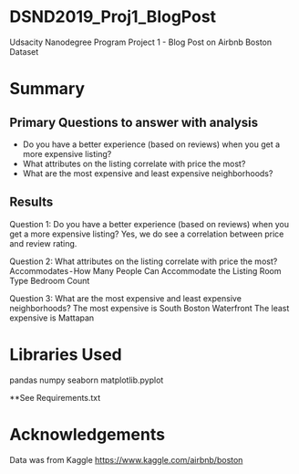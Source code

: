 # DSND2019_Proj1_BlogPost
Udsacity Nanodegree Program Project 1 - Blog Post on Airbnb Boston Dataset

# Summary
## Primary Questions to answer with analysis
- Do you have a better experience (based on reviews) when you get a more expensive listing?
- What attributes on the listing correlate with price the most?
- What are the most expensive and least expensive neighborhoods?

## Results 
Question 1: Do you have a better experience (based on reviews) when you get a more expensive listing?
Yes, we do see a correlation between price and review rating.

Question 2: What attributes on the listing correlate with price the most?
Accommodates - How Many People Can Accommodate the Listing
Room Type
Bedroom Count

Question 3: What are the most expensive and least expensive neighborhoods?
The most expensive is South Boston Waterfront
The least expensive is Mattapan


# Libraries Used
pandas
numpy
seaborn
matplotlib.pyplot

**See Requirements.txt

# Acknowledgements
Data was from Kaggle
https://www.kaggle.com/airbnb/boston
